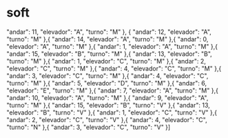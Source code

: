 # soft
"andar": 11, "elevador": "A", "turno": "M" }, { "andar": 12, "elevador": "A", "turno": "M" },{ "andar": 14, "elevador": "A", "turno": "M" },{ "andar": 0, "elevador": "A", "turno": "M" },{ "andar": 1, "elevador": "A", "turno": "M" },{ "andar": 15, "elevador": "B", "turno": "M" },{ "andar": 13, "elevador": "B", "turno": "M" },{ "andar": 1, "elevador": "C", "turno": "M" },{ "andar": 2, "elevador": "C", "turno": "M" },{ "andar": 4, "elevador": "C", "turno": "M" },{ "andar": 3, "elevador": "C", "turno": "M" },{ "andar": 4, "elevador": "C", "turno": "M" },{ "andar": 5, "elevador": "D", "turno": "M" },{ "andar": 6, "elevador": "E", "turno": "M" },{ "andar": 7, "elevador": "A", "turno": "M" },{ "andar": 10, "elevador": "A", "turno": "M" },{ "andar": 9, "elevador": "A", "turno": "M" },{ "andar": 15, "elevador": "B", "turno": "V" },{ "andar": 13, "elevador": "B", "turno": "V" },{ "andar": 1, "elevador": "C", "turno": "V" },{ "andar": 2, "elevador": "C", "turno": "V" },{ "andar": 4, "elevador": "C", "turno": "N" },{ "andar": 3, "elevador": "C", "turno": "V" }]
